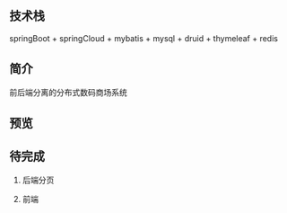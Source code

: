 ## 技术栈

springBoot + springCloud + mybatis + mysql + druid + thymeleaf + redis

## 简介

前后端分离的分布式数码商场系统

## 预览





## 待完成

1. 后端分页

2. 前端
